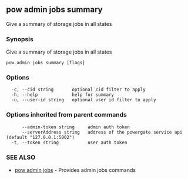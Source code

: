 ## pow admin jobs summary

Give a summary of storage jobs in all states

### Synopsis

Give a summary of storage jobs in all states

```
pow admin jobs summary [flags]
```

### Options

```
  -c, --cid string       optional cid filter to apply
  -h, --help             help for summary
  -u, --user-id string   optional user id filter to apply
```

### Options inherited from parent commands

```
      --admin-token string     admin auth token
      --serverAddress string   address of the powergate service api (default "127.0.0.1:5002")
  -t, --token string           user auth token
```

### SEE ALSO

* [pow admin jobs](pow_admin_jobs.md)	 - Provides admin jobs commands

